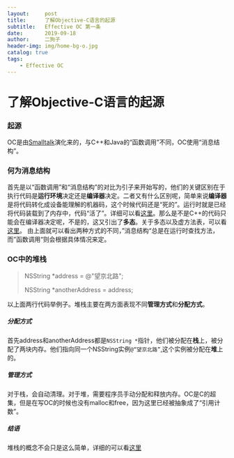 ```yaml
---
layout:     post
title:      了解Objective-C语言的起源
subtitle:   Effective OC 第一条
date:       2019-09-18
author:     二狗子
header-img: img/home-bg-o.jpg
catalog: true
tags:
    - Effective OC
---
```


# 了解Objective-C语言的起源

### 起源

OC是由[Smalltalk](https://zh.wikipedia.org/wiki/Smalltalk)演化来的，与C++和Java的“函数调用”不同，OC使用“消息结构”。

### 何为消息结构

首先是以“函数调用”和“消息结构”的对比为引子来开始写的，他们的关键区别在于执行代码是**运行环境**决定还是**编译器**决定。二者又有什么区别呢，简单来说**编译器**是将代码转化成设备能理解的机器码，这个时候代码还是“死的”。运行时就是已经将代码装载到了内存中，代码“活了”。详细可以看[这里](https://blog.csdn.net/weiwenhp/article/details/8107203)。那么是不是C++的代码只能会在编译器决定呢，不是的，这又引出了**多态**。关于多态以及虚方法表，可以看[这里](https://blog.csdn.net/dan15188387481/article/details/49667389)。
由上面就可以看出两种方式的不同，”消息结构“总是在运行时查找方法，而”函数调用“则会根据具体情况来定。

### OC中的堆栈

>    NSString *address = @"望京北路";
> 
>    NSString *anotherAddress = address;

以上面两行代码举例子。堆栈主要在两方面表现不同**管理方式**和**分配方式**。

##### 分配方式

首先address和anotherAddress都是`NSString *`指针，他们被分配在**栈**上，被分配了两块内存。他们指向同一个NSString实例`@“望京北路”`,这个实例被分配在**堆**上的。

##### 管理方式

对于栈，会自动清理。对于堆，需要程序员手动分配和释放内存。OC是C的超集，但是在写OC的时候也没有malloc和free，因为这里已经被抽象成了“引用计数”。

##### 结语

堆栈的概念不会只是这么简单，详细的可以看[这里](https://www.jianshu.com/p/c8e1d91dda99)
